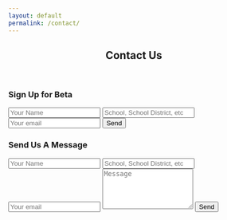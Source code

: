 ```yaml
---
layout: default
permalink: /contact/
---
```


<section class="contact-us">
	<div class="container-fluid hero-title">
		<div class="col-md-12">
			<header class="post-header">
				<h1 class="post-title">Contact Us</h1>
			</header>
		</div>
	</div>
	<div class="container-fluid form">
		<div class="container">
			<div class="row">
				<div class="col-md-6">
					<h3> Sign  Up for Beta</h3>
					<!-- http://stackoverflow.com/questions/11423682/cross-domain-form-posting -->
					<form action="https://classtracks-staging.herokuapp.com/welcome-beta-user" method="POST">
						<input type="text" name="name" placeholder="Your Name">
						<input type="text" name="_school" placeholder="School, School District, etc" />
						<input type="text" name="_replyto" placeholder="Your email" />
						<input type="hidden" name="_subject" value="Beta Signup" />
						<input type="submit" class="cta" value="Send">
						<!--input type="hidden" name="_next" value="/sign-up-confirmation.html" /-->
						<input type="text" name="_gotcha" style="display:none" />
					</form>
				</div>
				<div class="col-md-6">
					<h3> Send Us A Message</h3>
					<form action="//formspree.io/info@myclasstracks.com" method="POST">
						<input type="text" name="name" placeholder="Your Name">
						<input type="text" name="_school" placeholder="School, School District, etc" />
						<input type="text" name="_replyto" placeholder="Your email" />
						<input type="hidden" name="_subject" value="New submission!" />
						<textarea rows="5" name="message" placeholder="Message" id="message" required="" data-validation-required-message="Please enter a message." aria-invalid="false"></textarea>
						<input type="submit" class="cta" value="Send">
						<!--input type="hidden" name="_next" value="/message-confirmation.html" /-->
						<input type="text" name="_gotcha" style="display:none" />
					</form>
				</div>
			</div>
		</div>
	</div>
</section>
	
